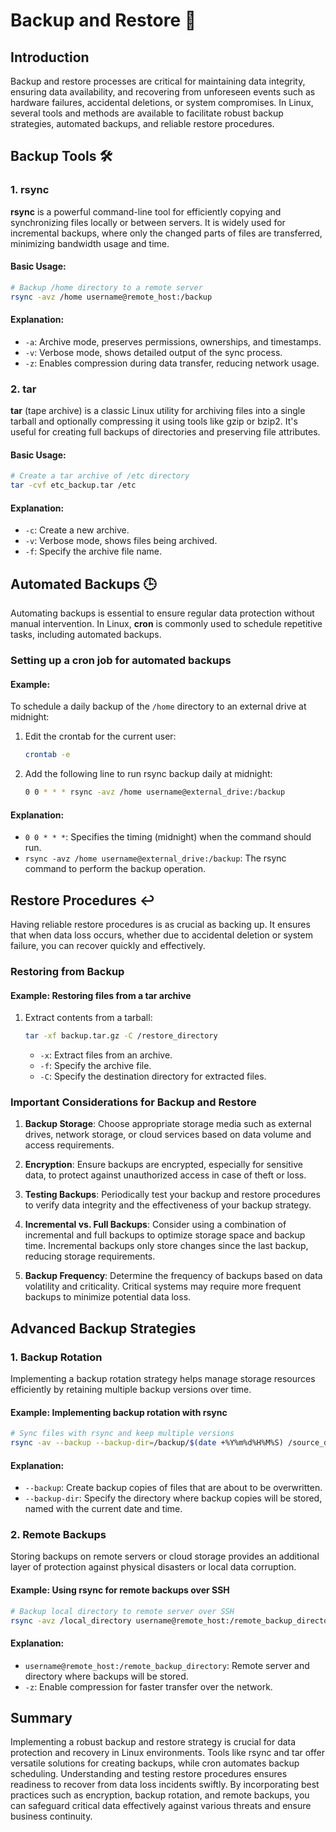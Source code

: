 # Backup and Restore 💾

## Introduction

Backup and restore processes are critical for maintaining data integrity, ensuring data availability, and recovering from unforeseen events such as hardware failures, accidental deletions, or system compromises. In Linux, several tools and methods are available to facilitate robust backup strategies, automated backups, and reliable restore procedures.

## Backup Tools 🛠️

### 1. rsync

**rsync** is a powerful command-line tool for efficiently copying and synchronizing files locally or between servers. It is widely used for incremental backups, where only the changed parts of files are transferred, minimizing bandwidth usage and time.

#### Basic Usage:
```bash
# Backup /home directory to a remote server
rsync -avz /home username@remote_host:/backup
```

#### Explanation:
- `-a`: Archive mode, preserves permissions, ownerships, and timestamps.
- `-v`: Verbose mode, shows detailed output of the sync process.
- `-z`: Enables compression during data transfer, reducing network usage.

### 2. tar

**tar** (tape archive) is a classic Linux utility for archiving files into a single tarball and optionally compressing it using tools like gzip or bzip2. It's useful for creating full backups of directories and preserving file attributes.

#### Basic Usage:
```bash
# Create a tar archive of /etc directory
tar -cvf etc_backup.tar /etc
```

#### Explanation:
- `-c`: Create a new archive.
- `-v`: Verbose mode, shows files being archived.
- `-f`: Specify the archive file name.

## Automated Backups 🕒

Automating backups is essential to ensure regular data protection without manual intervention. In Linux, **cron** is commonly used to schedule repetitive tasks, including automated backups.

### Setting up a cron job for automated backups

#### Example:
To schedule a daily backup of the `/home` directory to an external drive at midnight:

1. Edit the crontab for the current user:
   ```bash
   crontab -e
   ```

2. Add the following line to run rsync backup daily at midnight:
   ```bash
   0 0 * * * rsync -avz /home username@external_drive:/backup
   ```

#### Explanation:
- `0 0 * * *`: Specifies the timing (midnight) when the command should run.
- `rsync -avz /home username@external_drive:/backup`: The rsync command to perform the backup operation.

## Restore Procedures ↩️

Having reliable restore procedures is as crucial as backing up. It ensures that when data loss occurs, whether due to accidental deletion or system failure, you can recover quickly and effectively.

### Restoring from Backup

#### Example: Restoring files from a tar archive

1. Extract contents from a tarball:
   ```bash
   tar -xf backup.tar.gz -C /restore_directory
   ```

   - `-x`: Extract files from an archive.
   - `-f`: Specify the archive file.
   - `-C`: Specify the destination directory for extracted files.

### Important Considerations for Backup and Restore

1. **Backup Storage**: Choose appropriate storage media such as external drives, network storage, or cloud services based on data volume and access requirements.
   
2. **Encryption**: Ensure backups are encrypted, especially for sensitive data, to protect against unauthorized access in case of theft or loss.

3. **Testing Backups**: Periodically test your backup and restore procedures to verify data integrity and the effectiveness of your backup strategy.

4. **Incremental vs. Full Backups**: Consider using a combination of incremental and full backups to optimize storage space and backup time. Incremental backups only store changes since the last backup, reducing storage requirements.

5. **Backup Frequency**: Determine the frequency of backups based on data volatility and criticality. Critical systems may require more frequent backups to minimize potential data loss.

## Advanced Backup Strategies

### 1. Backup Rotation

Implementing a backup rotation strategy helps manage storage resources efficiently by retaining multiple backup versions over time.

#### Example: Implementing backup rotation with rsync

```bash
# Sync files with rsync and keep multiple versions
rsync -av --backup --backup-dir=/backup/$(date +%Y%m%d%H%M%S) /source_directory /destination_directory
```

#### Explanation:
- `--backup`: Create backup copies of files that are about to be overwritten.
- `--backup-dir`: Specify the directory where backup copies will be stored, named with the current date and time.

### 2. Remote Backups

Storing backups on remote servers or cloud storage provides an additional layer of protection against physical disasters or local data corruption.

#### Example: Using rsync for remote backups over SSH

```bash
# Backup local directory to remote server over SSH
rsync -avz /local_directory username@remote_host:/remote_backup_directory
```

#### Explanation:
- `username@remote_host:/remote_backup_directory`: Remote server and directory where backups will be stored.
- `-z`: Enable compression for faster transfer over the network.

## Summary

Implementing a robust backup and restore strategy is crucial for data protection and recovery in Linux environments. Tools like rsync and tar offer versatile solutions for creating backups, while cron automates backup scheduling. Understanding and testing restore procedures ensures readiness to recover from data loss incidents swiftly. By incorporating best practices such as encryption, backup rotation, and remote backups, you can safeguard critical data effectively against various threats and ensure business continuity.

